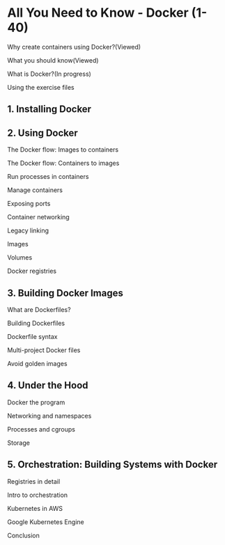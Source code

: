# All You Need to Know - Docker (1-40)

Why create containers using Docker?(Viewed)

What you should know(Viewed)

What is Docker?(In progress)

Using the exercise files

## 1. Installing Docker


## 2. Using Docker
The Docker flow: Images to containers

The Docker flow: Containers to images

Run processes in containers

Manage containers

Exposing ports

Container networking

Legacy linking

Images

Volumes

Docker registries


## 3. Building Docker Images
What are Dockerfiles?

Building Dockerfiles

Dockerfile syntax

Multi-project Docker files

Avoid golden images


## 4. Under the Hood
Docker the program

Networking and namespaces

Processes and cgroups

Storage

## 5. Orchestration: Building Systems with Docker
Registries in detail

Intro to orchestration

Kubernetes in AWS

Google Kubernetes Engine

Conclusion

